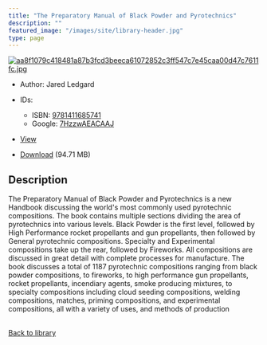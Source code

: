 ```yaml
---
title: "The Preparatory Manual of Black Powder and Pyrotechnics"
description: ""
featured_image: "/images/site/library-header.jpg"
type: page
---
```


<a href="https://drive.google.com/file/d/1HfX_-V6_pomqC3QhcyimVA0yJ6HYbwZH/view" target="_blank">![aa8f1079c418481a87b3fcd3beeca61072852c3ff547c7e45caa00d47c7611fc.jpg](/images/library/aa8f1079c418481a87b3fcd3beeca61072852c3ff547c7e45caa00d47c7611fc.jpg)</a>
* Author: Jared Ledgard
* IDs:
  * ISBN: <a href="https://www.worldcat.org/isbn/9781411685741" target="_blank">9781411685741</a>
  * Google: <a href="https://books.google.com/books?id=7HzzwAEACAAJ" target="_blank">7HzzwAEACAAJ</a>
* <a href="https://drive.google.com/file/d/1HfX_-V6_pomqC3QhcyimVA0yJ6HYbwZH/view" target="_blank">View</a>

* [Download](https://drive.google.com/uc?export=download&id=1HfX_-V6_pomqC3QhcyimVA0yJ6HYbwZH) (94.71 MB)

## Description<div>
<p>The Preparatory Manual of Black Powder and Pyrotechnics is a new Handbook discussing the world's most commonly used pyrotechnic compositions. The book contains multiple sections dividing the area of pyrotechnics into various levels. Black Powder is the first level, followed by High Performance rocket propellants and gun propellants, then followed by General pyrotechnic compositions. Specialty and Experimental compositions take up the rear, followed by Fireworks. All compositions are discussed in great detail with complete processes for manufacture. The book discusses a total of 1187 pyrotechnic compositions ranging from black powder compositions, to fireworks, to high performance gun propellants, rocket propellants, incendiary agents, smoke producing mixtures, to specialty compositions including cloud seeding compositions, welding compositions, matches, priming compositions, and experimental compositions, all with a variety of uses, and methods of production</p></div>

<br />[Back to library](/library/)
